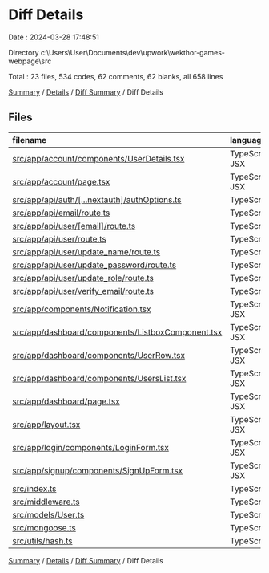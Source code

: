 # Diff Details

Date : 2024-03-28 17:48:51

Directory c:\\Users\\User\\Documents\\dev\\upwork\\wekthor-games-webpage\\src

Total : 23 files,  534 codes, 62 comments, 62 blanks, all 658 lines

[Summary](results.md) / [Details](details.md) / [Diff Summary](diff.md) / Diff Details

## Files
| filename | language | code | comment | blank | total |
| :--- | :--- | ---: | ---: | ---: | ---: |
| [src/app/account/components/UserDetails.tsx](/src/app/account/components/UserDetails.tsx) | TypeScript JSX | 165 | 23 | 14 | 202 |
| [src/app/account/page.tsx](/src/app/account/page.tsx) | TypeScript JSX | 1 | 0 | 1 | 2 |
| [src/app/api/auth/[...nextauth]/authOptions.ts](/src/app/api/auth/%5B...nextauth%5D/authOptions.ts) | TypeScript | 13 | 0 | -2 | 11 |
| [src/app/api/email/route.ts](/src/app/api/email/route.ts) | TypeScript | 4 | 4 | -2 | 6 |
| [src/app/api/user/[email]/route.ts](/src/app/api/user/%5Bemail%5D/route.ts) | TypeScript | 14 | 5 | 5 | 24 |
| [src/app/api/user/route.ts](/src/app/api/user/route.ts) | TypeScript | 5 | 2 | -2 | 5 |
| [src/app/api/user/update_name/route.ts](/src/app/api/user/update_name/route.ts) | TypeScript | 0 | 2 | 0 | 2 |
| [src/app/api/user/update_password/route.ts](/src/app/api/user/update_password/route.ts) | TypeScript | 18 | 1 | 12 | 31 |
| [src/app/api/user/update_role/route.ts](/src/app/api/user/update_role/route.ts) | TypeScript | 11 | 1 | 6 | 18 |
| [src/app/api/user/verify_email/route.ts](/src/app/api/user/verify_email/route.ts) | TypeScript | 0 | 5 | 0 | 5 |
| [src/app/components/Notification.tsx](/src/app/components/Notification.tsx) | TypeScript JSX | 71 | 0 | 9 | 80 |
| [src/app/dashboard/components/ListboxComponent.tsx](/src/app/dashboard/components/ListboxComponent.tsx) | TypeScript JSX | 39 | 1 | 2 | 42 |
| [src/app/dashboard/components/UserRow.tsx](/src/app/dashboard/components/UserRow.tsx) | TypeScript JSX | 31 | 0 | 2 | 33 |
| [src/app/dashboard/components/UsersList.tsx](/src/app/dashboard/components/UsersList.tsx) | TypeScript JSX | 19 | 0 | 2 | 21 |
| [src/app/dashboard/page.tsx](/src/app/dashboard/page.tsx) | TypeScript JSX | 4 | 1 | 0 | 5 |
| [src/app/layout.tsx](/src/app/layout.tsx) | TypeScript JSX | 1 | 1 | 0 | 2 |
| [src/app/login/components/LoginForm.tsx](/src/app/login/components/LoginForm.tsx) | TypeScript JSX | 0 | 0 | 4 | 4 |
| [src/app/signup/components/SignUpForm.tsx](/src/app/signup/components/SignUpForm.tsx) | TypeScript JSX | 4 | 0 | 0 | 4 |
| [src/index.ts](/src/index.ts) | TypeScript | 95 | 10 | 3 | 108 |
| [src/middleware.ts](/src/middleware.ts) | TypeScript | 18 | 6 | 5 | 29 |
| [src/models/User.ts](/src/models/User.ts) | TypeScript | 9 | 0 | 2 | 11 |
| [src/mongoose.ts](/src/mongoose.ts) | TypeScript | 0 | 0 | 2 | 2 |
| [src/utils/hash.ts](/src/utils/hash.ts) | TypeScript | 12 | 0 | -1 | 11 |

[Summary](results.md) / [Details](details.md) / [Diff Summary](diff.md) / Diff Details